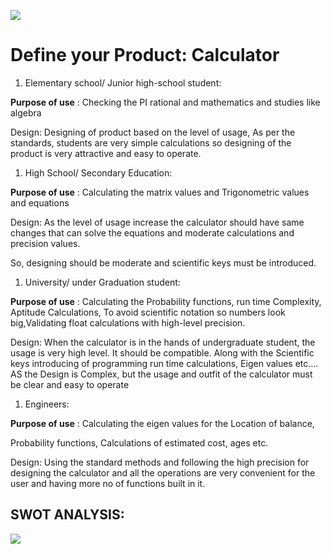 ![](RackMultipart20210206-4-8ltef0_html_c10dcb45dcaef407.jpg)

# **Define your Product: Calculator**

1. Elementary school/ Junior high-school student:

**Purpose of use** : Checking the PI rational and mathematics and studies like algebra

Design: Designing of product based on the level of usage, As per the standards, students are very simple calculations so designing of the product is very attractive and easy to operate.

1. High School/ Secondary Education:

**Purpose of use** : Calculating the matrix values and Trigonometric values and equations

Design: As the level of usage increase the calculator should have same changes that can solve the equations and moderate calculations and precision values.

So, designing should be moderate and scientific keys must be introduced.

1. University/ under Graduation student:

**Purpose of use** : Calculating the Probability functions, run time Complexity, Aptitude Calculations, To avoid scientific notation so numbers look big,Validating float calculations with high-level precision.

Design: When the calculator is in the hands of undergraduate student, the usage is very high level. It should be compatible. Along with the Scientific keys introducing of programming run time calculations, Eigen values etc.… AS the Design is Complex, but the usage and outfit of the calculator must be clear and easy to operate

1. Engineers:

**Purpose of use** : Calculating the eigen values for the Location of balance,

Probability functions, Calculations of estimated cost, ages etc.

Design: Using the standard methods and following the high precision for designing the calculator and all the operations are very convenient for the user and having more no of functions built in it.

## SWOT ANALYSIS:   

![](RackMultipart20210206-4-8ltef0_html_b1f9957005242ef8.jpg)
